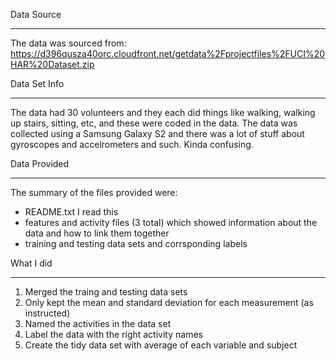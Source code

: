


Data Source  
______________
The data was sourced from:  https://d396qusza40orc.cloudfront.net/getdata%2Fprojectfiles%2FUCI%20HAR%20Dataset.zip      

Data Set Info
_____________     

The data had 30 volunteers and they each did things like walking, walking up stairs, sitting, etc, and these were coded in the data.  The data was collected using a Samsung Galaxy S2 and there was a lot of stuff about gyroscopes and accelrometers and such.  Kinda confusing.    

Data Provided
______________      

The summary of the files provided were:    

- README.txt I read this
- features and activity files (3 total) which showed information about the data and how to link them together
- training and testing data sets and corrsponding labels    

What I did
_______________

1.  Merged the traing and testing data sets
2.  Only kept the mean and standard deviation for each measurement (as instructed)
3.  Named the activities in the data set
4.  Label the data with the right activity names
5.  Create the tidy data set with average of each variable and subject





